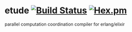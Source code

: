 etude [![Build Status](https://travis-ci.org/camshaft/etude.png?branch=master)](https://travis-ci.org/camshaft/etude) [![Hex.pm](https://img.shields.io/hexpm/v/etude.svg)](https://hex.pm/packages/etude)
====

parallel computation coordination compiler for erlang/elixir
